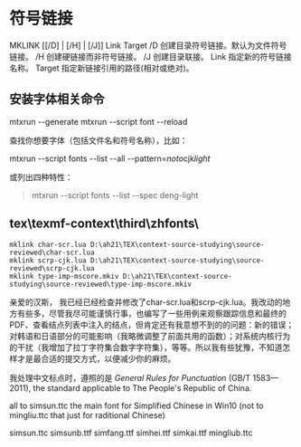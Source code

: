 # 符号链接

MKLINK [[/D] | [/H] | [/J]] Link Target
        /D      创建目录符号链接。默认为文件符号链接。
        /H      创建硬链接而非符号链接。
        /J      创建目录联接。
        Link    指定新的符号链接名称。
        Target  指定新链接引用的路径(相对或绝对)。

## 安装字体相关命令

mtxrun --generate
mtxrun --script font --reload

查找你想要字体（包括文件名和符号名称），比如：

mtxrun --script fonts --list --all --pattern=*noto*cjk*light*

或列出四种特性：

>mtxrun --script fonts --list --spec deng-light

## tex\texmf-context\third\zhfonts\


```shell
mklink char-scr.lua D:\ah21\TEX\context-source-studying\source-reviewed\char-scr.lua
mklink scrp-cjk.lua D:\ah21\TEX\context-source-studying\source-reviewed\scrp-cjk.lua
mklink type-imp-mscore.mkiv D:\ah21\TEX\context-source-studying\source-reviewed\type-imp-mscore.mkiv

```

亲爱的汉斯，
我已经已经检查并修改了char-scr.lua和scrp-cjk.lua。我改动的地方有些多，尽管我尽可能谨慎行事，也编写了一些用例来观察跟踪信息和最终的PDF、查看结点列表中注入的结点，但肯定还有我意想不到的的问题：新的错误；对韩语和日语部分的可能影响（我略微调整了前面共用的函数）；对系统内核行为的干扰（我增加了拉丁字符集合数字字符集），等等。所以我有些犹豫，不知道怎样才是最合适的提交方式，以便减少你的麻烦。

我处理中文标点时，遵照的是 *General Rules for Punctuation* (GB/T 1583—2011), the standard applicable to The People's Republic of China.

all to simsun.ttc the main font for Simplified Chinese in Win10 (not to mingliu.ttc that just for raditional Chinese)

simsun.ttc
simsunb.ttf
simfang.ttf
simhei.ttf
simkai.ttf
mingliub.ttc
